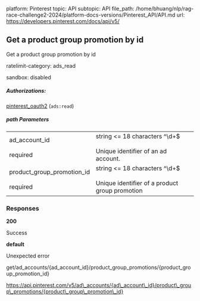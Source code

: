 platform: Pinterest
topic: API
subtopic: API
file_path: /home/bhuang/nlp/rag-race-challenge2-2024/platform-docs-versions/Pinterest_API/API.md
url: https://developers.pinterest.com/docs/api/v5/

## [](#operation/product_group_promotions/get)Get a product group promotion by id

Get a product group promotion by id

ratelimit-category: ads\_read

sandbox: disabled

##### Authorizations:

[pinterest\_oauth2](#section/Authentication/pinterest_oauth2) (`ads:read`)

##### path Parameters

|     |     |
| --- | --- |
| ad\_account\_id<br><br>required | string <= 18 characters ^\\d+$<br><br>Unique identifier of an ad account. |
| product\_group\_promotion\_id<br><br>required | string <= 18 characters ^\\d+$<br><br>Unique identifier of a product group promotion |

### Responses

**200**

Success

**default**

Unexpected error

get/ad\_accounts/{ad\_account\_id}/product\_group\_promotions/{product\_group\_promotion\_id}

https://api.pinterest.com/v5/ad\_accounts/{ad\_account\_id}/product\_group\_promotions/{product\_group\_promotion\_id}